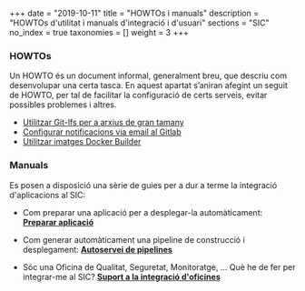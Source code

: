+++
date        = "2019-10-11"
title       = "HOWTOs i manuals"
description = "HOWTOs d'utilitat i manuals d'integració i d'usuari"
sections    = "SIC"
no_index 	= true
taxonomies  = []
weight 		= 3
+++

### HOWTOs

Un HOWTO és un document informal, generalment breu, que descriu com desenvolupar una certa tasca.
En aquest apartat s’aniran afegint un seguit de HOWTO, per tal de facilitar la configuració de certs serveis, evitar possibles problemes i altres.

- [Utilitzar Git-lfs per a arxius de gran tamany](/howtos/2019-10-09-sic-Howto-Git-lfs)
- [Configurar notificacions via email al Gitlab](/howtos/2019-10-09-sic-Howto-Gitlab-Mail)
- [Utilitzar imatges Docker Builder](/howtos/2020-06-26-SIC-Howto-utilitzar-imatges-docker-builder)


### Manuals
Es posen a disposició una sèrie de guies per a dur a terme la integració d'aplicacions al SIC:

* Com preparar una aplicació per a desplegar-la automàticament:
  [**Preparar aplicació**](sic-welcome-pack/preparar-aplicacio/)

* Com generar automàticament una pipeline de construcció i desplegament:
  [**Autoservei de pipelines**](sic-serveis/autoservei-pipelines/)

* Sóc una Oficina de Qualitat, Seguretat, Monitoratge, ... Què he de fer per integrar-me al SIC?
  [**Suport a la integració d'oficines**](/documentacio/oficines/)
